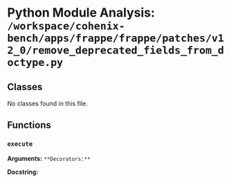 # Python Module Analysis: `/workspace/cohenix-bench/apps/frappe/frappe/patches/v12_0/remove_deprecated_fields_from_doctype.py`

## Classes

No classes found in this file.


## Functions

### `execute`
**Arguments:** ``
**Decorators:** ``

**Docstring:**
```

```

